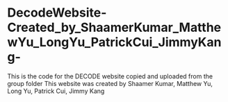 # DecodeWebsite-Created_by_ShaamerKumar_MatthewYu_LongYu_PatrickCui_JimmyKang-
This is the code for the DECODE website copied and uploaded from the group folder
This website was created by Shaamer Kumar, Matthew Yu, Long Yu, Patrick Cui, Jimmy Kang
